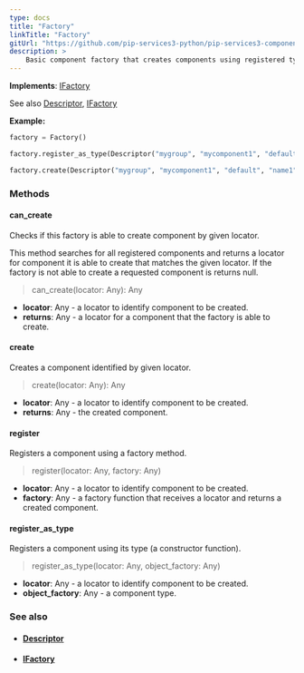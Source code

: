 ```yaml
---
type: docs
title: "Factory"
linkTitle: "Factory"
gitUrl: "https://github.com/pip-services3-python/pip-services3-components-python"
description: >
    Basic component factory that creates components using registered types and factory functions.
---
```


**Implements**: [IFactory](../ifactory)

See also [Descriptor](../../../commons/refer/descriptor), [IFactory](../ifactory)

**Example:**
```python
factory = Factory()

factory.register_as_type(Descriptor("mygroup", "mycomponent1", "default", "*", "1.0"), MyComponent1)

factory.create(Descriptor("mygroup", "mycomponent1", "default", "name1", "1.0"))
```

### Methods

#### can_create
Checks if this factory is able to create component by given locator.

This method searches for all registered components and returns
a locator for component it is able to create that matches the given locator.
If the factory is not able to create a requested component is returns null.

>  can_create(locator: Any): Any

- **locator**: Any - a locator to identify component to be created.
- **returns**: Any - a locator for a component that the factory is able to create.


#### create
Creates a component identified by given locator.

> create(locator: Any): Any

- **locator**: Any - a locator to identify component to be created.
- **returns**: Any - the created component.


#### register
Registers a component using a factory method.

> register(locator: Any, factory: Any)

- **locator**: Any - a locator to identify component to be created.
- **factory**: Any - a factory function that receives a locator and returns a created component.


#### register_as_type
Registers a component using its type (a constructor function).

> register_as_type(locator: Any, object_factory: Any)

- **locator**: Any - a locator to identify component to be created.
- **object_factory**: Any - a component type.



### See also
- #### [Descriptor](../../../commons/refer/descriptor)
- #### [IFactory](../ifactory)